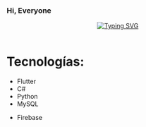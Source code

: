 ### Hi, Everyone

<div align="center">
  <a href="https://git.io/typing-svg">
    <img src="https://readme-typing-svg.demolab.com?font=Fira+Code&size=40&pause=1000&color=0000FF&background=B8B8B800&center=true&multiline=true&width=500&height=100&lines=Simón+Vitriago;Flutter+Developer" alt="Typing SVG">
  </a>
</div>

</br>

# Tecnologías:
 * Flutter
 * C#
 * Python
 * MySQL
 + Firebase

